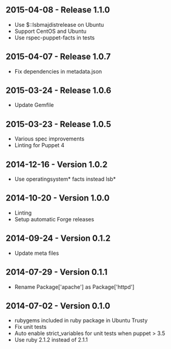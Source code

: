 ## 2015-04-08 - Release 1.1.0

- Use $::lsbmajdistrelease on Ubuntu
- Support CentOS and Ubuntu
- Use rspec-puppet-facts in tests

## 2015-04-07 - Release 1.0.7

- Fix dependencies in metadata.json

## 2015-03-24 - Release 1.0.6

- Update Gemfile

## 2015-03-23 - Release 1.0.5

- Various spec improvements
- Linting for Puppet 4

## 2014-12-16 - Version 1.0.2

- Use operatingsystem* facts instead lsb*

## 2014-10-20 - Version 1.0.0

- Linting
- Setup automatic Forge releases

## 2014-09-24 - Version 0.1.2

- Update meta files

## 2014-07-29 - Version 0.1.1

- Rename Package['apache'] as Package['httpd']

## 2014-07-02 - Version 0.1.0

- rubygems included in ruby package in Ubuntu Trusty
- Fix unit tests
- Auto enable strict_variables for unit tests when puppet > 3.5
- Use ruby 2.1.2 instead of 2.1.1

